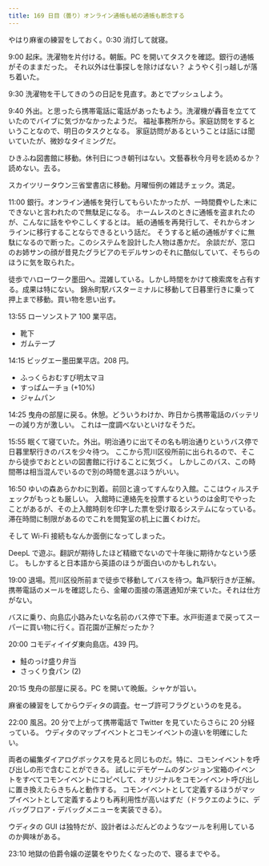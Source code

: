 ```yaml
---
title: 169 日目（曇り）オンライン通帳も紙の通帳も断念する
---
```


やはり麻雀の練習をしておく。0:30 消灯して就寝。

9:00 起床。洗濯物を片付ける。朝飯。PC を開いてタスクを確認。銀行の通帳がそのままだった。
それ以外は仕事探しを除けばない？ ようやく引っ越しが落ち着いた。

9:30 洗濯物を干してきのうの日記を見直す。あとでプッシュしよう。

9:40 外出。と思ったら携帯電話に電話があったもよう。洗濯機が轟音を立てていたのでバイブに気づかなかったようだ。
福祉事務所から。家庭訪問をするということなので、明日のタスクとなる。
家庭訪問があるということは話には聞いていたが、微妙なタイミングだ。

ひきふね図書館に移動。休刊日につき朝刊はない。文藝春秋今月号を読めるか？ 読めない。去る。

スカイツリータウン三省堂書店に移動。月曜恒例の雑誌チェック。満足。

11:00 銀行。オンライン通帳を発行してもらいたかったが、一時間費やした末にできないと言われたので無駄足になる。
ホームレスのときに通帳を盗まれたのが、こんなに話をややこしくするとは。
紙の通帳を再発行して、それからオンラインに移行することならできるという話だ。
そうすると紙の通帳がすぐに無駄になるので断った。このシステムを設計した人物は愚かだ。
余談だが、窓口のお姉サンの顔が昔見たグラビアのモデルサンのそれに酷似していて、そちらのほうに気を取られた。

徒歩でハローワーク墨田へ。混雑している。しかし時間をかけて検索席を占有する。成果は特にない。
錦糸町駅バスターミナルに移動して日暮里行きに乗って押上まで移動。買い物を思い出す。

13:55 ローソンストア 100 業平店。

* 靴下
* ガムテープ

14:15 ビッグエー墨田業平店。208 円。

* ふっくらおむすび明太マヨ
* すっぱムーチョ (+10%)
* ジャムパン

14:25 曳舟の部屋に戻る。休憩。どういうわけか、昨日から携帯電話のバッテリーの減り方が激しい。
これは一度調べないといけなそうだ。

15:55 眠くて寝ていた。外出。明治通りに出てその名も明治通りというバス停で日暮里駅行きのバスを少々待つ。
ここから荒川区役所前に出られるので、そこから徒歩でおとといの図書館に行けることに気づく。
しかしこのバス、この時間帯は相当混んでいるので別の時間を選ぶほうがいい。

16:50 ゆいの森あらかわに到着。前回と違ってすんなり入館。ここはウィルスチェックがもっとも厳しい。
入館時に連絡先を投票するというのは金町でやったことがあるが、その上入館時刻を印字した票を受け取るシステムになっている。
滞在時間に制限があるのでこれを閲覧室の机上に置くわけだ。

そして Wi-Fi 接続もなんか面倒になってしまった。

DeepL で遊ぶ。翻訳が期待したほど精緻でないので十年後に期待かなという感じ。
もしかすると日本語から英語のほうが面白いのかもしれない。

19:00 退場。荒川区役所前まで徒歩で移動してバスを待つ。亀戸駅行きが正解。
携帯電話のメールを確認したら、金曜の面接の落選通知が来ていた。それは仕方がない。

バスに乗り、向島広小路みたいな名前のバス停で下車。水戸街道まで戻ってスーパーに買い物に行く。百花園が正解だったか？

20:00 コモディイイダ東向島店。439 円。

* 鮭のっけ盛り弁当
* さっくり食パン (2)

20:15 曳舟の部屋に戻る。PC を開いて晩飯。シャケが旨い。

麻雀の練習をしてからウディタの調査。セーブ許可フラグというのを見る。

22:00 風呂。20 分で上がって携帯電話で Twitter を見ていたらさらに 20 分経っている。
ウディタのマップイベントとコモンイベントの違いを明確にしたい。

両者の編集ダイアログボックスを見ると同じものだ。特に、コモンイベントを呼び出しの形で含むことができる。
試しにデモゲームのダンジョン宝箱のイベントをすべてコモンイベントにコピペして、オリジナルをコモンイベント呼び出しに置き換えたらきちんと動作する。
コモンイベントとして定義するほうがマップイベントとして定義するよりも再利用性が高いはずだ（ドラクエのように、デバッグフロア・デバッグメニューを実装できる）。

ウディタの GUI は独特だが、設計者はふだんどのようなツールを利用しているのか興味がある。

23:10 地獄の伯爵令嬢の逆襲をやりたくなったので、寝るまでやる。
